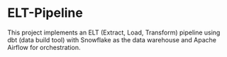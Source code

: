# ELT-Pipeline

This project implements an ELT (Extract, Load, Transform) pipeline using dbt (data build tool) with Snowflake as the data warehouse and Apache Airflow for orchestration.


